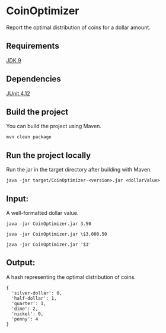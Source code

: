 # CoinOptimizer

Report the optimal distribution of coins for a dollar amount.

## Requirements

[JDK 9](http://www.oracle.com/technetwork/java/javase/downloads/jdk9-downloads-3848520.html)

## Dependencies

[JUnit 4.12](https://junit.org/junit4/)

## Build the project

You can build the project using Maven.

```
mvn clean package
```

## Run the project locally

Run the jar in the target directory after building with Maven.

```
java -jar target/CoinOptimizer-<version>.jar <dollarValue>
```

## Input:

A well-formatted dollar value.

```
java -jar CoinOptimizer.jar 3.50
```

```
java -jar CoinOptimizer.jar \$3,000.50
```

```
java -jar CoinOptimizer.jar '$3'
```

## Output:

A hash representing the optimal distribution of coins.

```
{
  'silver-dollar': 0,
  'half-dollar': 1,
  'quarter': 1,
  'dime': 2,
  'nickel': 0,
  'penny': 4
}
```
